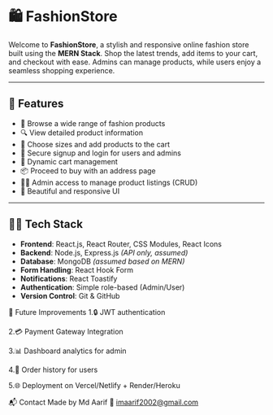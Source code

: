# 🛍️ FashionStore

Welcome to **FashionStore**, a stylish and responsive online fashion store built using the **MERN Stack**. Shop the latest trends, add items to your cart, and checkout with ease. Admins can manage products, while users enjoy a seamless shopping experience.

---

## 🚀 Features

- 👕 Browse a wide range of fashion products
- 🔍 View detailed product information
- 📏 Choose sizes and add products to the cart
- 🧾 Secure signup and login for users and admins
- 🛒 Dynamic cart management
- 📦 Proceed to buy with an address page
- 🧑‍💻 Admin access to manage product listings (CRUD)
- 🎨 Beautiful and responsive UI

---

## 🧑‍💻 Tech Stack

- **Frontend**: React.js, React Router, CSS Modules, React Icons
- **Backend**: Node.js, Express.js *(API only, assumed)*
- **Database**: MongoDB *(assumed based on MERN)*
- **Form Handling**: React Hook Form
- **Notifications**: React Toastify
- **Authentication**: Simple role-based (Admin/User)
- **Version Control**: Git & GitHub


🧪 Future Improvements
1.🔒 JWT authentication

2.💳 Payment Gateway Integration

3.📊 Dashboard analytics for admin

4.🧾 Order history for users

5.🌐 Deployment on Vercel/Netlify + Render/Heroku

📬 Contact
Made by Md Aarif
📧 imaarif2002@gmail.com
